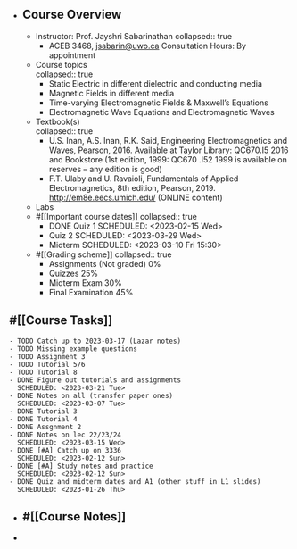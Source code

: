 - ## Course Overview
	- Instructor: Prof. Jayshri Sabarinathan
	  collapsed:: true
		- ACEB 3468, jsabarin@uwo.ca
		  Consultation Hours: By appointment
	- Course topics  
	  collapsed:: true
		- Static Electric in different dielectric and conducting media
		- Magnetic Fields in different media
		- Time-varying Electromagnetic Fields & Maxwell’s Equations
		- Electromagnetic Wave Equations and Electromagnetic
		  Waves
	- Textbook(s)  
	  collapsed:: true
		- U.S. Inan, A.S. Inan, R.K. Said, Engineering Electromagnetics and Waves, Pearson,
		  2016. Available at Taylor Library: QC670.I5 2016 and Bookstore
		  (1st edition, 1999: QC670 .I52 1999 is available on reserves – any edition is good)
		- F.T. Ulaby and U. Ravaioli, Fundamentals of Applied Electromagnetics, 8th edition, Pearson,
		  2019. http://em8e.eecs.umich.edu/ (ONLINE content)
	- Labs
	- #[[Important course dates]]
	  collapsed:: true
		- DONE Quiz 1
		  SCHEDULED: <2023-02-15 Wed>
		- Quiz 2
		  SCHEDULED: <2023-03-29 Wed>
		- Midterm
		  SCHEDULED: <2023-03-10 Fri 15:30>
	- #[[Grading scheme]]
	  collapsed:: true
		- Assignments (Not graded) 0%
		- Quizzes 25%
		- Midterm Exam 30%
		- Final Examination 45%
## #[[Course Tasks]]
	- TODO Catch up to 2023-03-17 (Lazar notes)
	- TODO Missing example questions
	- TODO Assignment 3
	- TODO Tutorial 5/6
	- TODO Tutorial 8
	- DONE Figure out tutorials and assignments
	  SCHEDULED: <2023-03-21 Tue>
	- DONE Notes on all (transfer paper ones)
	  SCHEDULED: <2023-03-07 Tue>
	- DONE Tutorial 3
	- DONE Tutorial 4
	- DONE Assgnment 2
	- DONE Notes on lec 22/23/24
	  SCHEDULED: <2023-03-15 Wed>
	- DONE [#A] Catch up on 3336
	  SCHEDULED: <2023-02-12 Sun>
	- DONE [#A] Study notes and practice
	  SCHEDULED: <2023-02-12 Sun>
	- DONE Quiz and midterm dates and A1 (other stuff in L1 slides)
	  SCHEDULED: <2023-01-26 Thu>
- ## #[[Course Notes]]
-